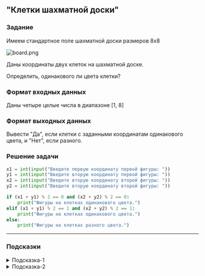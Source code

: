 ## "Клетки шахматной доски"

### Задание

Имеем стандартное поле шахматной доски размеров 8x8

![board.png](img/board.png)

Даны координаты двух клеток на шахматной доске.

Определить, одинакового ли цвета клетки?

### Формат входных данных

Даны четыре целые числа в диапазоне [1, 8]

### Формат выходных данных

Вывести "Да", если клетки с заданными координатам одинакового цвета, и "Нет", если разного.

### Решение задачи

```python
x1 = int(input("Введите первую координату первой фигуры: "))
y1 = int(input("Введите вторую координату первой фигуры: "))
x2 = int(input("Введите вторую координату второй фигуры: "))
y2 = int(input("Введите вторую координату второй фигуры: "))

if (x1 + y1) % 2 == 0 and (x2 + y2) % 2 == 0:
    print("Фигуры на клетках одинакового цвета.")
elif (x1 + y1) % 2 == 1 and (x2 + y2) % 2 == 1:
    print("Фигуры на клетках одинакового цвета.")
else:
    print("Фигуры на клетках разного цвета.")
```

---

### Подсказки

<details>
<summary>Подсказка-1</summary>
Условие для проверки четности числа:

```python
n % 2 == 0
```

</details>

<details>
<summary>Подсказка-2</summary>
Сумма двух нечетных чисел, всегда четная.
</details>
